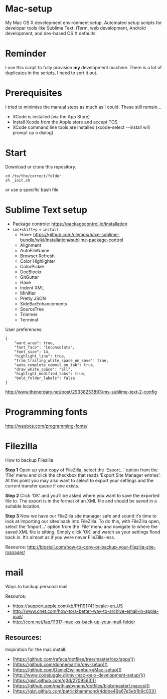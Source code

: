 # Mac-setup

My Mac OS X development environment setup. Automated setup scripts for developer tools like Sublime Text, iTerm, web development, Android development, and dev-based OS X defaults.


# Reminder
I use this script to fully provision **my** development machine.
There is a lot of duplicates in the scripts, I need to sort it out.


# Prerequisites

I tried to minimise the manual steps as much as I could. These still remain...

- XCode is installed (via the App Store)
- Install Xcode from the Apple store and accept TOS
- XCode command line tools are installed (xcode-select --install will prompt up a dialog)


# Start

Download or clone this repository.

```
cd /to/the/correct/folder
sh _init.sh
```

or use a specific bash file



# Sublime Text setup

- Package controle: <https://packagecontrol.io/installation>
- `cmc+shift+p` + `install`
    - Haxe: <https://github.com/clemos/haxe-sublime-bundle/wiki/Installation#sublime-package-control>
	- Alignment
	- AutoFileName
	- Browser Refresh
	- Color Highlighter
	- ColorPicker
	- DocBlockr
	- GitGutter
	- Haxe
	- Indent XML
	- Minifier
	- Pretty JSON
	- SideBarEnhancements
	- SourceTree
	- Trimmer
	- Terminal

User preferences:

```
{
	"word_wrap": true,
	"font_face": "Inconsolata",
	"font_size": 14,
	"highlight_line": true,
	"trim_trailing_white_space_on_save": true,
	"auto_complete_commit_on_tab": true,
	"draw_white_space": "all",
	"highlight_modified_tabs": true,
	"bold_folder_labels": false
}

```

<http://www.thenerdary.net/post/29338253893/my-sublime-text-2-config>


# Programming fonts

<http://wesbos.com/programming-fonts/>


# Filezilla

How to backup Filezilla

**Step 1**
Open up your copy of FileZilla, select the ‘Export…’ option from the ‘File’ menu and click the checkbox that reads ‘Export Site Manager entries’. At this point you may also want to select to export your settings and the current transfer queue if one exists.

**Step 2**
Click ‘OK’ and you’ll be asked where you want to save the exported file to. The export is in the format of an XML file and should be saved in a suitable location.

**Step 3**
Now we have our FileZilla site manager safe and sound it’s time to look at importing our sites back into FileZilla. To do this, with FileZilla open, select the ‘Import…’ option from the ‘File’ menu and navigate to where the saved XML file is sitting. Simply click ‘OK’ and watch as your settings flood back in. It’s almost as if you were never FileZilla-less.

Resource: <http://biostall.com/how-to-copy-or-backup-your-filezilla-site-manager/>

# mail

Ways to backup personal mail

Resource:

- <https://support.apple.com/kb/PH19174?locale=en_US>
- <http://www.cnet.com/how-to/a-better-way-to-archive-email-in-apple-mail/>
- <http://ccm.net/faq/11317-mac-os-back-up-your-mail-folder>

## Resources:

Inspiration for the mac install:

- [https://github.com/rafeca/dotfiles/tree/master/osx/apps]()
- [https://github.com/donnemartin/dev-setup]()
- [https://github.com/DanielZwijnenburg/Mac-setup]()
- [http://www.codejuggle.dj/my-mac-os-x-development-setup/]()
- [https://gist.github.com/g3d/2709563]()
- [https://github.com/mathiasbynens/dotfiles/blob/master/.macos]()
- [https://gist.github.com/patrickhammond/4ddbe49a67e5eb1b9c03]()
